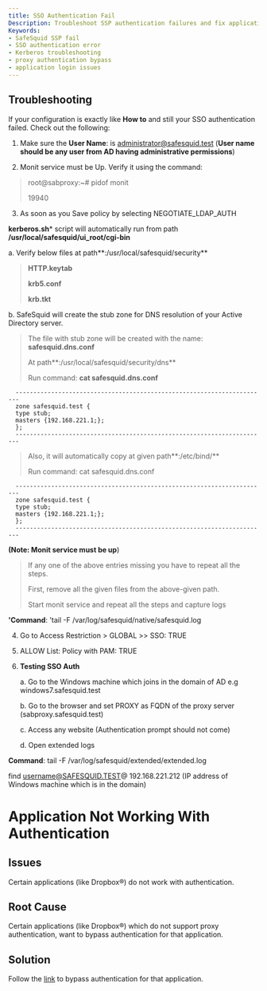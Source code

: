 ```yaml
---
title: SSO Authentication Fail  
Description: Troubleshoot SSP authentication failures and fix application compatibility issues caused by proxy authentication in SafeSquid. Learn how to verify Kerberos, DNS stub zones, and bypass authentication for unsupported apps.  
Keywords:  
- SafeSquid SSP fail  
- SSO authentication error  
- Kerberos troubleshooting  
- proxy authentication bypass  
- application login issues  
---
```


## Troubleshooting

If your configuration is exactly like **How to** and still your SSO authentication failed. Check out the following:

1.  Make sure the **User Name**: is administrator@safesquid.test (**User name should be any user from AD having administrative permissions**)

2.  Monit service must be Up. Verify it using the command:

> root@sabproxy:~# pidof monit
>
> 19940

3.  As soon as you Save policy by selecting NEGOTIATE_LDAP_AUTH

**kerberos.sh*** script will automatically run from path **/usr/local/safesquid/ui_root/cgi-bin**

a.  Verify below files at path**:/usr/local/safesquid/security**

> **HTTP.keytab**
>
> **krb5.conf**
>
> **krb.tkt**

b.  SafeSquid will create the stub zone for DNS resolution of your Active Directory server.

> The file with stub zone will be created with the name: **safesquid.dns.conf**
>
> At path**:/usr/local/safesquid/security/dns**
>
> Run command: **cat safesquid.dns.conf**
```
  -----------------------------------------------------------------------
  zone safesquid.test {
  type stub;
  masters {192.168.221.1;};
  };
  -----------------------------------------------------------------------
```
> Also, it will automatically copy at given path**:/etc/bind/**
>
> Run command: cat safesquid.dns.conf

```
  -----------------------------------------------------------------------
  zone safesquid.test {
  type stub;
  masters {192.168.221.1;};
  };
  -----------------------------------------------------------------------
```
**(Note: Monit service must be up**)

> If any one of the above entries missing you have to repeat all the steps.
>
> First, remove all the given files from the above-given path.
>
> Start monit service and repeat all the steps and capture logs

**'Command**: 'tail -F /var/log/safesquid/native/safesquid.log

4.  Go to Access Restriction > GLOBAL >> SSO: TRUE

5.  ALLOW List: Policy with PAM: TRUE

6.  **Testing SSO Auth**

    a.  Go to the Windows machine which joins in the domain of AD e.g windows7.safesquid.test

    b.  Go to the browser and set PROXY as FQDN of the proxy server (sabproxy.safesquid.test)

    c.  Access any website (Authentication prompt should not come)

    d.  Open extended logs

**Command**: tail -F /var/log/safesquid/extended/extended.log

find username@SAFESQUID.TEST@ 192.168.221.212 (IP address of Windows machine which is in the domain)


# Application Not Working With Authentication

## Issues

Certain applications (like Dropbox®) do not work with authentication.

## Root Cause

Certain applications (like Dropbox®) which do not support proxy authentication, want to bypass authentication for that application.

## Solution

Follow the [link](https://help.safesquid.com/portal/en/kb/articles/bypass-authentication) to bypass authentication for that application.
